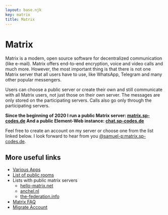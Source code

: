 ```yaml
---
layout: base.njk
key: matrix
title: Matrix
---
```

# Matrix

Matrix is a modern, open source software for decentralized communication (like e-mail). Matrix offers end-to-end encryption, voice and video calls and much more. However, the most important thing is that there is not one Matrix server that all users have to use, like WhatsApp, Telegram and many other popular messengers.

Users can choose a public server or create their own and still communicate with all Matrix users, not just those on their own server. The messages are only stored on the participating servers. Calls also go only through the participating servers.

__Since the beginning of 2020 I run a public Matrix server: [matrix.sp-codes.de](https://matrix.sp-codes.de/) And a public Element-Web instance: [chat.sp-codes.de](https://chat.sp-codes.de/)__

Feel free to create an account on my server or choose one from the list linked below. I look forward to hear from you [@samuel-p:matrix.sp-codes.de](https://matrix.to/#/@samuel-p:matrix.sp-codes.de).

## More useful links

* [Various Apps](https://matrix.org/clients)
* [List of public rooms](https://view.matrix.org/)
* Lists with public matrix servers
  * [hello-matrix.net](https://www.hello-matrix.net/public_servers.php)
  * [anchel.nl](https://www.anchel.nl/matrix-publiclist/)
  * [the-federation.info](https://the-federation.info/protocol/matrix)
* [Matrix FAQ](https://matrix.org/faq/)
* [Migrate Account](https://ems.element.io/tools/matrix-migration)
